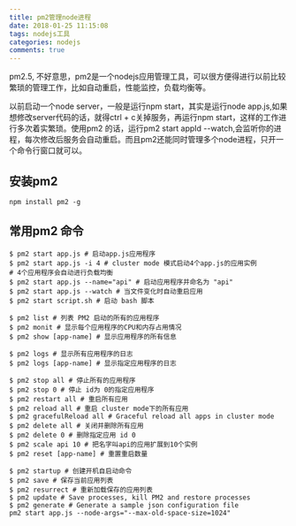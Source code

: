 ```yaml
---
title: pm2管理node进程
date: 2018-01-25 11:15:08
tags: nodejs工具
categories: nodejs
comments: true
---
```

pm2.5, 不好意思，pm2是一个nodejs应用管理工具，可以很方便得进行以前比较繁琐的管理工作，比如自动重启，性能监控，负载均衡等。

以前启动一个node server，一般是运行npm start，其实是运行node app.js,如果想修改server代码的话，就得ctrl + c关掉服务，再运行npm start，这样的工作进行多次着实繁琐。使用pm2 的话，运行pm2 start appId --watch,会监听你的进程，每次修改后服务会自动重启。而且pm2还能同时管理多个node进程，只开一个命令行窗口就可以。
<!-- more -->
## 安装pm2
```
npm install pm2 -g
```

## 常用pm2 命令
```
$ pm2 start app.js # 启动app.js应用程序
$ pm2 start app.js -i 4 # cluster mode 模式启动4个app.js的应用实例
# 4个应用程序会自动进行负载均衡
$ pm2 start app.js --name="api" # 启动应用程序并命名为 "api"
$ pm2 start app.js --watch # 当文件变化时自动重启应用
$ pm2 start script.sh # 启动 bash 脚本

$ pm2 list # 列表 PM2 启动的所有的应用程序
$ pm2 monit # 显示每个应用程序的CPU和内存占用情况
$ pm2 show [app-name] # 显示应用程序的所有信息

$ pm2 logs # 显示所有应用程序的日志
$ pm2 logs [app-name] # 显示指定应用程序的日志

$ pm2 stop all # 停止所有的应用程序
$ pm2 stop 0 # 停止 id为 0的指定应用程序
$ pm2 restart all # 重启所有应用
$ pm2 reload all # 重启 cluster mode下的所有应用
$ pm2 gracefulReload all # Graceful reload all apps in cluster mode
$ pm2 delete all # 关闭并删除所有应用
$ pm2 delete 0 # 删除指定应用 id 0
$ pm2 scale api 10 # 把名字叫api的应用扩展到10个实例
$ pm2 reset [app-name] # 重置重启数量

$ pm2 startup # 创建开机自启动命令
$ pm2 save # 保存当前应用列表
$ pm2 resurrect # 重新加载保存的应用列表
$ pm2 update # Save processes, kill PM2 and restore processes
$ pm2 generate # Generate a sample json configuration file
pm2 start app.js --node-args="--max-old-space-size=1024"

```

